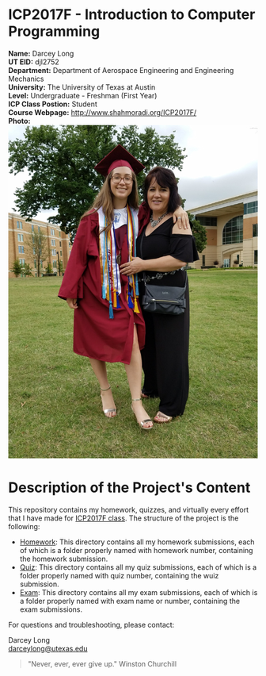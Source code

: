 # ICP2017F - Introduction to Computer Programming #
   **Name:** Darcey Long                                                                                              
   **UT EID:** djl2752                                                                                                                     
   **Department:** Department of Aerospace Engineering and Engineering Mechanics                                                             
   **University:** The University of Texas at Austin                                                                                          
   **Level:** Undergraduate - Freshman (First Year)                                                                                      
   **ICP Class Postion:** Student                                                                                                                  
   **Course Webpage:** http://www.shahmoradi.org/ICP2017F/                                                                                          
   **Photo:** ![](https://github.com/Darcey99/ICP2017F/blob/master/Grad%20Pic.JPG)                                                                     
# Description of the Project's Content #
This repository contains my homework, quizzes, and virtually every effort that I have made for [ICP2017F class](http://www.shahmoradi.org/ICP2017F/). The structure of the project is the following:
* [Homework](https://github.com/Darcey99/ICP2017F/tree/master/Homework): This directory contains all my homework submissions, each of which is a folder properly named with homework number, containing the homework submission.
* [Quiz](https://github.com/Darcey99/ICP2017F/tree/master/Quiz): This directory contains all my quiz submissions, each of which is a folder properly named with quiz number, containing the wuiz submission.
* [Exam](https://github.com/Darcey99/ICP2017F/tree/master/Exam): This directory contains all my exam submissions, each of which is a folder properly named with exam name or number, containing the exam submissions.

For questions and troubleshooting, please contact:

Darcey Long                                                                                                                       
darceylong@utexas.edu

>"Never, ever, ever give up."
> Winston Churchill
